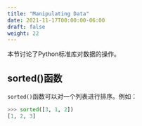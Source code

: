```yaml
---
title: "Manipulating Data"
date: 2021-11-17T00:00:00-06:00
draft: false
weight: 22
---
```


本节讨论了Python标准库对数据的操作。

## sorted()函数

`sorted()`函数可以对一个列表进行排序。例如：

```python
>>> sorted([3, 1, 2])
[1, 2, 3]
```
